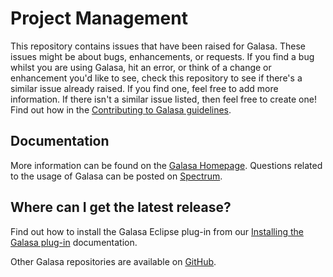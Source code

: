 # Project Management

This repository contains issues that have been raised for Galasa. These issues might be about bugs, enhancements, or requests. If you find a bug whilst you are using Galasa, hit an error, or think of a change or enhancement you'd like to see, check this repository to see if there's a similar issue already raised. If you find one, feel free to add more information. If there isn't a similar issue listed, then feel free to create one! Find out how in the [Contributing to Galasa guidelines](https://github.com/galasa-dev/projectmanagement/blob/master/contributing.md).

## Documentation

More information can be found on the [Galasa Homepage](https://galasa.dev). Questions related to the usage of Galasa can be posted on [Spectrum](https://spectrum.chat/galasa?tab=posts).

## Where can I get the latest release?

Find out how to install the Galasa Eclipse plug-in from our [Installing the Galasa plug-in](https://galasa.dev/docs/getting-started/installing) documentation.

Other Galasa repositories are available on [GitHub](https://github.com/galasa-dev). 






